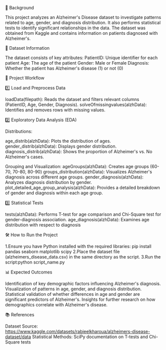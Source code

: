 📌 Background 

This project analyzes an Alzheimer's Disease dataset to investigate patterns
related to age, gender, and diagnosis distribution. It also performs statistical 
tests to identify significant relationships in the data. The dataset was obtained 
from Kaggle and contains information on patients diagnosed with Alzheimer's.


📂 Dataset Information

The dataset consists of key attributes:
PatientID: Unique identifier for each patient
Age: The age of the patient
Gender: Male or Female
Diagnosis: Whether the patient has Alzheimer's disease (1) or not (0)

🚀 Project Workflow

1️⃣ Load and Preprocess Data

loadData(filepath): Reads the dataset and filters relevant columns (PatientID, Age, Gender, Diagnosis).
solveOfmissingvalues(alzhData): Identifies and removes rows with missing values.

2️⃣ Exploratory Data Analysis (EDA)

Distributions:

age_distrib(alzhData): Plots the distribution of ages.
gender_distrib(alzhData): Displays gender distribution.
diagnosis_distrib(alzhData): Shows the proportion of Alzheimer's vs. No Alzheimer's cases.

Grouping and Visualization:
ageGroups(alzhData): Creates age groups (60-70, 70-80, 80-90)
groups_distribution(alzhData): Visualizes Alzheimer's diagnosis across different age groups.
gender_diagnosis(alzhData): Analyzes diagnosis distribution by gender.
plot_detailed_age_group_analysis(alzhData): Provides a detailed breakdown of gender and diagnosis within each age group.

3️⃣ Statistical Tests

tests(alzhData): Performs T-test for age comparison and Chi-Square test for gender-diagnosis association.
age_diagnosis(alzhData): Examines age distribution with respect to diagnosis

🛠 How to Run the Project

1.Ensure you have Python installed with the required libraries:
pip install pandas seaborn matplotlib scipy
2.Place the dataset file (alzheimers_disease_data.csv) in the same directory as the script.
3.Run the script:python script_name.py


📊 Expected Outcomes

Identification of key demographic factors influencing Alzheimer's diagnosis.
Visualization of patterns in age, gender, and diagnosis distribution.
Statistical validation of whether differences in age and gender are significant predictors of Alzheimer's.
Insights for further research on how demographics correlate with Alzheimer's disease.


📚 References

Dataset Source: https://www.kaggle.com/datasets/rabieelkharoua/alzheimers-disease-dataset/data
Statistical Methods: SciPy documentation on T-tests and Chi-Square tests

